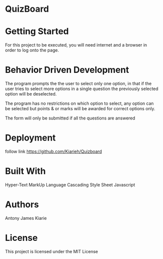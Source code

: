 # QuizBoard

# Getting Started

For this project to be executed, you will need internet and a browser in order to log onto the page.

# Behavior Driven Development

The program prompts the the user to select only one option, in that if the user tries to select more options in a single question the previously selected option will be deselected.

The program has no restrictions on which option to select, any option can be selected but points & or marks will be awarded for correct options only.

The form will only be submitted if all the questions are answered

# Deployment

follow link https://github.com/Kiarieh/Quizboard

# Built With
Hyper-Text MarkUp Language
Cascading Style Sheet
Javascript

#  Authors

Antony James Kiarie

# License

This project is licensed under the MIT License 
